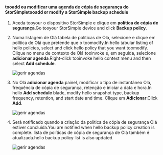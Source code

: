
<!--author=alkohli last changed: 01/02/17-->

#### <a name="tooadd-or-modify-a-storsimple-backup-schedule"></a><span data-ttu-id="2ca2c-101">tooadd ou modificar uma agenda de cópia de segurança do StorSimple</span><span class="sxs-lookup"><span data-stu-id="2ca2c-101">tooadd or modify a StorSimple backup schedule</span></span>

1. <span data-ttu-id="2ca2c-102">Aceda tooyour o dispositivo StorSimple e clique em **política de cópia de segurança**.</span><span class="sxs-lookup"><span data-stu-id="2ca2c-102">Go tooyour StorSimple device and click **Backup policy**.</span></span>

2. <span data-ttu-id="2ca2c-103">Numa listagem de Olá tabela de políticas de Olá, selecione e clique em política de Olá que pretende que o toomodify.</span><span class="sxs-lookup"><span data-stu-id="2ca2c-103">In hello tabular listing of hello policies, select and click hello policy that you want toomodify.</span></span> <span data-ttu-id="2ca2c-104">Clique no menu de contexto de Olá tooinvoke e, em seguida, selecione **adicionar agenda**.</span><span class="sxs-lookup"><span data-stu-id="2ca2c-104">Right-click tooinvoke hello context menu and then select **Add schedule**.</span></span>

    ![gerir agendas](./media/storsimple-8000-add-modify-backup-schedule-u2/addschedule1.png)

3. <span data-ttu-id="2ca2c-106">No Olá **adicionar agenda** painel, modificar o tipo de instantâneo Olá, frequência de cópia de segurança, retenção e iniciar a data e hora.</span><span class="sxs-lookup"><span data-stu-id="2ca2c-106">In hello **Add schedule** blade, modify hello snapshot type, backup frequency, retention, and start date and time.</span></span> <span data-ttu-id="2ca2c-107">Clique em **Adicionar**.</span><span class="sxs-lookup"><span data-stu-id="2ca2c-107">Click **Add**.</span></span>

    ![gerir agendas](./media/storsimple-8000-add-modify-backup-schedule-u2/addschedule5.png)

4. <span data-ttu-id="2ca2c-109">Será notificado quando a criação da política de cópia de segurança Olá estiver concluída.</span><span class="sxs-lookup"><span data-stu-id="2ca2c-109">You are notified when hello backup policy creation is complete.</span></span> <span data-ttu-id="2ca2c-110">lista de políticas de cópia de segurança de Olá também é atualizada.</span><span class="sxs-lookup"><span data-stu-id="2ca2c-110">hello backup policy list is also updated.</span></span>

    ![gerir agendas](./media/storsimple-8000-add-modify-backup-schedule-u2/addschedule4.png)

